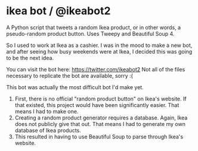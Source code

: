 # ikea bot / @ikeabot2
A Python script that tweets a random Ikea product, or in other words, a pseudo-random product button. Uses Tweepy and Beautiful Soup 4. 

So I used to work at Ikea as a cashier. I was in the mood to make a new bot, and after seeing how busy weekends were at Ikea, I decided this was going to be the next idea.

You can visit the bot here: https://twitter.com/ikeabot2
Not all of the files necessary to replicate the bot are available, sorry :( 

This bot was actually the most difficult bot I'd make yet.
1. First, there is no official "random product button" on Ikea's website. If that existed, this project would have been significantly easier. That means I had to make one.
2. Creating a random product generator requires a database. Again, Ikea does not publicly give that out. That means I had to generate my own database of Ikea products.
3. This resulted in having to use Beautiful Soup to parse through Ikea's website. 
